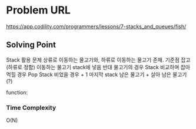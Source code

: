 # Problem URL
https://app.codility.com/programmers/lessons/7-stacks_and_queues/fish/

## Solving Point 

Stack 활용 문제
상류로 이동하는 물고기와, 하류로 이동하는 물고기 존재.
기준점 잡고(하류로 정함) 이동하는 물고기 stack에 넣음
반대 물고기의 경우 Stack 비교하며 잡아 먹힐 경우 Pop
Stack 비었을 경우 + 1 
마지막 stack 남은 물고기 + 살아 남은 물고기(?)

function:
     

### Time Complexity

O(N)